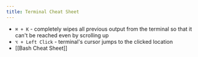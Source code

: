 ```yaml
---
title: Terminal Cheat Sheet
---
```


- `⌘ + K` - completely wipes all previous output from the terminal so that it can't be reached even by scrolling up
- `⌥ + Left Click` - terminal's cursor jumps to the clicked location
- [[Bash Cheat Sheet]]
